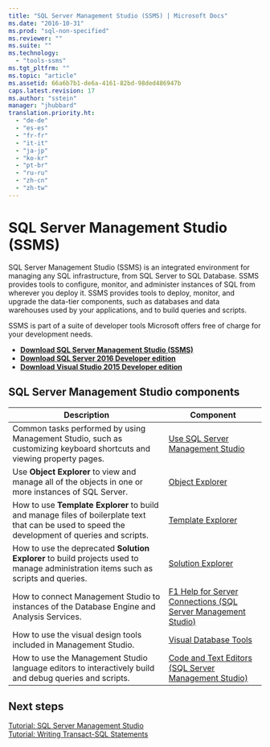 ```yaml
---
title: "SQL Server Management Studio (SSMS) | Microsoft Docs"
ms.date: "2016-10-31"
ms.prod: "sql-non-specified"
ms.reviewer: ""
ms.suite: ""
ms.technology: 
  - "tools-ssms"
ms.tgt_pltfrm: ""
ms.topic: "article"
ms.assetid: 66a6b7b1-de6a-4161-82bd-98ded486947b
caps.latest.revision: 17
ms.author: "sstein"
manager: "jhubbard"
translation.priority.ht: 
  - "de-de"
  - "es-es"
  - "fr-fr"
  - "it-it"
  - "ja-jp"
  - "ko-kr"
  - "pt-br"
  - "ru-ru"
  - "zh-cn"
  - "zh-tw"
---
```

# SQL Server Management Studio (SSMS)
SQL Server Management Studio (SSMS) is an integrated environment for managing any SQL infrastructure, from SQL Server to SQL Database. SSMS provides tools to configure, monitor, and administer instances of SQL from wherever you deploy it. SSMS provides tools to deploy, monitor, and upgrade the data-tier components, such as databases and data warehouses used by your applications, and to build queries and scripts. 

SSMS is part of a suite of developer tools Microsoft offers free of charge for your development needs.
 
 - [**Download SQL Server Management Studio (SSMS)**](https://msdn.microsoft.com/library/mt238290.aspx) 
 - [**Download SQL Server 2016 Developer edition**](https://my.visualstudio.com/Downloads?q=SQL%20Server%20Developer)
  - [**Download Visual Studio 2015 Developer edition**](https://www.visualstudio.com/post-download-vs/?sku=community&clcid=0x409&downloadrename=true)

  
## SQL Server Management Studio components  
  
|Description|Component|  
|---------------|---------|  
|Common tasks performed by using Management Studio, such as customizing keyboard shortcuts and viewing property pages.|[Use SQL Server Management Studio](../ssms/use-sql-server-management-studio.md)|  
|Use **Object Explorer** to view and manage all of the objects in one or more instances of SQL Server.|[Object Explorer](../ssms/object-explorer.md)|  
|How to use **Template Explorer** to build and manage files of boilerplate text that can be used to speed the development of queries and scripts.|[Template Explorer](../ssms/template-explorer.md)|  
|How to use the deprecated **Solution Explorer** to build projects used to manage administration items such as scripts and queries.|[Solution Explorer](../ssms/solution-explorer.md)|  
|How to connect Management Studio to instances of the Database Engine and Analysis Services.|[F1 Help for Server Connections &#40;SQL Server Management Studio&#41;](../ssms/f1-help-for-server-connections--sql-server-management-studio-.md)|  
|How to use the visual design tools included in Management Studio.|[Visual Database Tools](../ssms/visual-database-tools.md)|  
|How to use the Management Studio language editors to interactively build and debug queries and scripts.|[Code and Text Editors (SQL Server Management Studio)](http://msdn.microsoft.com/en-us/062051e4-4b77-4969-98ae-d2547c24ce3e)|  
  
## Next steps  
[Tutorial: SQL Server Management Studio](http://msdn.microsoft.com/en-us/d2bade70-07cf-4d94-b5d2-88aecb538ed1)  
[Tutorial: Writing Transact-SQL Statements](http://msdn.microsoft.com/en-us/2addc9be-67d0-423d-a457-192fe9d7d058)  
  
